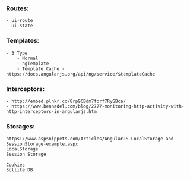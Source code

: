 ### Routes:
	- ui-route
	- ui-state

### Templates:
	- 3 Type 
		- Normal 
		- ngTemplate
		- Template Cache - https://docs.angularjs.org/api/ng/service/$templateCache

### Interceptors: 
	- http://embed.plnkr.co/8rp9CBdm7forf7RyGBca/ 
	- https://www.bennadel.com/blog/2777-monitoring-http-activity-with-http-interceptors-in-angularjs.htm

### Storages:

	https://www.aspsnippets.com/Articles/AngularJS-LocalStorage-and-SessionStorage-example.aspx
	LocalStorage
	Session Storage

	Cookies
	Sqllite DB
